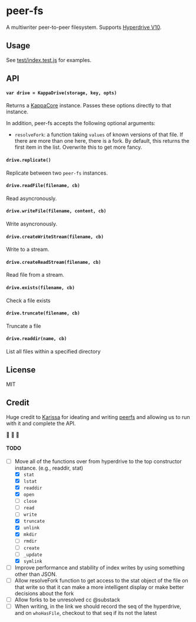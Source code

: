 # peer-fs

A multiwriter peer-to-peer filesystem. Supports [Hyperdrive V10](https://github.com/mafintosh/hyperdrive/).

## Usage

See [test/index.test.js](test/index.test.js) for examples.

## API

#### ```var drive = KappaDrive(storage, key, opts)```

Returns a [KappaCore](kappa-db/kappa-core) instance. Passes these options directly to that instance.

In addition, peer-fs accepts the following optional arguments:

* `resolveFork`: a function taking `values` of known versions of that file. If there are more than one here, there is a fork. By default, this returns the first item in the list. Overwrite this to get more fancy. 

#### ```drive.replicate()```

Replicate between two `peer-fs` instances.

#### ```drive.readFile(filename, cb)```

Read asyncronously.

#### ```drive.writeFile(filename, content, cb)```

Write asyncronously.

#### ```drive.createWriteStream(filename, cb)```

Write to a stream.

#### ```drive.createReadStream(filename, cb)```

Read file from a stream.

#### ```drive.exists(filename, cb)```

Check a file exists

#### ```drive.truncate(filename, cb)```

Truncate a file

#### ```drive.readdir(name, cb)```

List all files within a specified directory 

## License

MIT

## Credit

Huge credit to [Karissa](https://github.com/karissa) for ideating and writing [peerfs](https://github.com/karissa/peerfs) and allowing us to run with it and complete the API.

:black_heart: :purple_heart: :green_heart:

#### TODO

- [ ] Move all of the functions over from hyperdrive to the top constructor instance. (e.g., readdir, stat)
  - [x] `stat`
  - [x] `lstat`
  - [x] `readdir`
  - [x] `open`
  - [ ] `close`
  - [ ] `read`
  - [ ] `write`
  - [x] `truncate`
  - [x] `unlink`
  - [x] `mkdir`
  - [ ] `rmdir`
  - [ ] `create`
  - [ ] `_update`
  - [x] `symlink`
- [ ] Improve performance and stability of index writes by using something other than JSON.
- [ ] Allow resolveFork function to get access to the stat object of the file on that write so that it can make a more intelligent display or make better decisions about the fork
- [ ] Allow forks to be unresolved cc @substack
- [ ] When writing, in the link we should record the seq of the hyperdrive, and on `whoHasFile`, checkout to that seq if its not the latest
